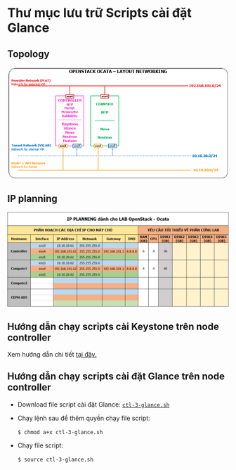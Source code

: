 # Thư mục lưu trữ Scripts cài đặt Glance

## Topology 

![img](../../Keystone/images/topo_ocata.png)

## IP planning

![img](../../Keystone/images/ipplan.png)

## Hướng dẫn chạy scripts cài Keystone trên node controller

Xem hướng dẫn chi tiết [tại đây.](../../Keystone/scripts/)

## Hướng dẫn chạy scripts cài đặt Glance trên node controller

- Download file script cài đặt Glance: [`ctl-3-glance.sh`](./ctl-3-glance.sh)

- Chạy lệnh sau để thêm quyền chạy file script: 

  `$ chmod a+x ctl-3-glance.sh`

- Chạy file script:

  `$ source ctl-3-glance.sh`

